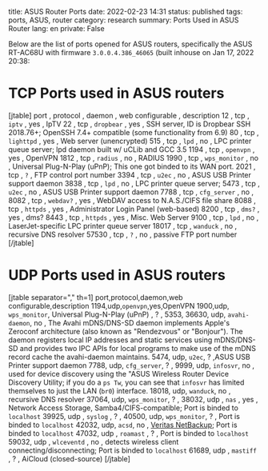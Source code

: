 title: ASUS Router Ports
date: 2022-02-23 14:31
status: published
tags: ports, ASUS, router
category: research
summary: Ports Used in ASUS Router
lang: en
private: False

Below are the list of ports opened for ASUS routers, specifically the ASUS RT-AC68U
with firmware `3.0.0.4.386_46065` (built inhouse on Jan 17, 2022 20:38:

TCP Ports used in ASUS routers
=========

[jtable]
port , protocol , daemon , web configurable , description
12 , tcp , `iptv` , yes , IpTV
22 , tcp , `dropbear` , yes , SSH server, ID is Dropbear SSH 2018.76+; OpenSSH 7.4+ compatible (some functionality from 6.9)
80 , tcp , `lighttpd` , yes , Web server (unencrypted)
515 , tcp , `lpd` , no , LPC printer queue server; lpd daemon built w/ uCLib and GCC 3.5
1194 , tcp , `openvpn` , yes , OpenVPN
1812 , tcp , `radius` , no , RADIUS
1990 , tcp , `wps_monitor` , no , Universal Plug-N-Play (uPnP); This one got binded to its WAN port.
2021 , tcp , `?` , FTP control port number
3394 , tcp , `u2ec` , no , ASUS USB Printer support daemon
3838 , tcp , `lpd` , no , LPC printer queue server; 
5473 , tcp , `u2ec` , no , ASUS USB Printer support daemon
7788 , tcp , `cfg_server` , no , 
8082 , tcp , `webdav?` , yes , WebDAV access to N.A.S./CIFS file share
8088 , tcp , `httpds` , yes , Administrator Login Panel  (web-based)
8200 , tcp , `dms?` , yes , dms?
8443 , tcp , `httpds` , yes , Misc. Web Server
9100 , tcp , `lpd` , no , LaserJet-specific LPC printer queue server
18017 , tcp , `wanduck` , no , recursive DNS resolver
57530 , tcp , `?` , no , passive FTP port number
[/jtable]

UDP Ports used in ASUS routers
=========

[jtable separator="," th=1]
port,protocol,daemon,web configurable,description
1194,udp,`openvpn`,yes,OpenVPN
1900,udp, `wps_monitor`, Universal Plug-N-Play (uPnP) , ? ,
5353, 36630, udp, `avahi-daemon`, no , The Avahi mDNS/DNS-SD daemon implements Apple's Zeroconf architecture (also known as "Rendezvous" or "Bonjour"). The daemon registers local IP addresses and static services using mDNS/DNS-SD and provides two IPC APIs for local programs to make use of the mDNS record cache the avahi-daemon maintains. 
5474, udp, `u2ec`, ? ,ASUS USB Printer support daemon
7788, udp, `cfg_server`, ? ,
9999, udp, `infosvr`, no , used for device discovery using the "ASUS Wireless Router Device Discovery Utility; if you do a `ps Tw`, you can see that `infosvr` has limited themselves to just the LAN (`br0`) interface.
18018, udp, `wanduck`, no , recursive DNS resolver
37064, udp, `wps_monitor`, ? , 
38032, udp , `nas` , yes , Network Access Storage, Samba4/CIFS-compatible; Port is binded to `localhost`
39925, udp , `syslog` , ? , 
40500, udp, `wps_monitor`, ? , Port is binded to `localhost`
42032, udp, `acsd`, no , [Veritas NetBackup](https://www.veritas.com/support/en_US/doc/23395442-133128031-0/v95639226-133128031); Port is binded to `localhost`
47032, udp , `roamast` , ? , Port is binded to `localhost`
59032, udp , `wlceventd` , no , detects wireless client connecting/disconnecting; Port is binded to `localhost`
61689, udp , `mastiff` , ? , AiCloud (closed-source)
[/jtable]
